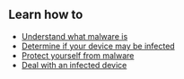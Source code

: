 
## Learn how to

- [Understand what malware is](en/topics/practice-1-emergencies/4-malware/3-1-learn.md)
- [Determine if your device may be infected](en/topics/practice-1-emergencies/4-malware/3-2-learn.md)
- [Protect yourself from malware](en/topics/practice-1-emergencies/4-malware/3-3-learn.md)
- [Deal with an infected device](en/topics/practice-1-emergencies/4-malware/3-4-learn.md)
